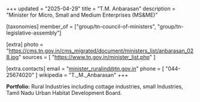 +++
updated = "2025-04-29"
title = "T.M. Anbarasan"
description = "Minister for Micro, Small and Medium Enterprises (MS&ME)"

[taxonomies]
member_of = ["group/tn-council-of-ministers", "group/tn-legislative-assembly"]

[extra]
photo = "https://cms.tn.gov.in/cms_migrated/document/ministers_list/anbarasan_028.jpg"
sources = [
    "https://www.tn.gov.in/minister_list.php"
]

[extra.contacts]
email = "minister_ruralind@tn.gov.in"
phone = [
    "044-25674020"
]
wikipedia = "T._M._Anbarasan"
+++

**Portfolio:** Rural Industries including cottage industries, small Industries, Tamil Nadu Urban Habitat Development Board.